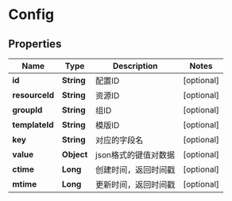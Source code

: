 

# Config

## Properties

Name | Type | Description | Notes
------------ | ------------- | ------------- | -------------
**id** | **String** | 配置ID |  [optional]
**resourceId** | **String** | 资源ID |  [optional]
**groupId** | **String** | 组ID |  [optional]
**templateId** | **String** | 模版ID |  [optional]
**key** | **String** | 对应的字段名 |  [optional]
**value** | **Object** | json格式的键值对数据 |  [optional]
**ctime** | **Long** | 创建时间，返回时间戳 |  [optional]
**mtime** | **Long** | 更新时间，返回时间戳 |  [optional]



